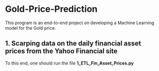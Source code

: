 # Gold-Price-Prediction

This program is an end-to-end project on developing a Machine Learning model for the Gold price.

## 1. Scarping data on the daily financial asset prices from the Yahoo Financial site

To this end, one should run the file **1_ETL_Fin_Asset_Prices.py**

